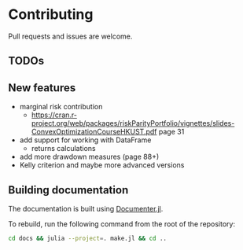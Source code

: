 # Contributing

Pull requests and issues are welcome.

## TODOs

## New features

- marginal risk contribution
  - https://cran.r-project.org/web/packages/riskParityPortfolio/vignettes/slides-ConvexOptimizationCourseHKUST.pdf page 31
- add support for working with DataFrame
  - returns calculations
- add more drawdown measures (page 88+)
- Kelly criterion and maybe more advanced versions

## Building documentation

The documentation is built using [Documenter.jl](https://documenter.juliadocs.org/stable/).

To rebuild, run the following command from the root of the repository:

```bash
cd docs && julia --project=. make.jl && cd ..
```
